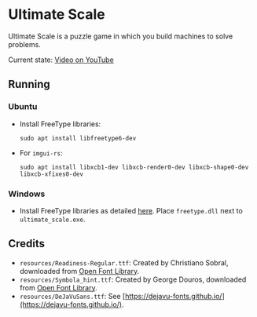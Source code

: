 # Ultimate Scale

Ultimate Scale is a puzzle game in which you build machines to solve problems.

Current state: [Video on YouTube](https://www.youtube.com/watch?v=qOKUS2cwufg)

## Running
### Ubuntu
- Install FreeType libraries:
    ```
    sudo apt install libfreetype6-dev
    ```
- For `imgui-rs`:
    ```
    sudo apt install libxcb1-dev libxcb-render0-dev libxcb-shape0-dev libxcb-xfixes0-dev
    ```
### Windows
- Install FreeType libraries as detailed [here](https://github.com/PistonDevelopers/freetype-sys). Place `freetype.dll` next to `ultimate_scale.exe`.

## Credits
- `resources/Readiness-Regular.ttf`: Created by Christiano Sobral, downloaded from [Open Font Library](https://fontlibrary.org/en/font/readiness).
- `resources/Symbola_hint.ttf`: Created by George Douros, downloaded from [Open Font Library](https://fontlibrary.org/en/font/symbola).
- `resources/DeJaVuSans.ttf`: See [https://dejavu-fonts.github.io/](https://dejavu-fonts.github.io/).
